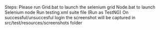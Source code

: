 Steps:
Please run Grid.bat to launch the selenium grid
Node.bat to launch Selenium node
Run testing.xml suite file (Run as TestNG)
On successful/unsuccesful login the screenshot will be captured in src/test/resources/screenshots folder
